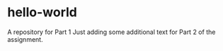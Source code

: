 # hello-world
A repository for Part 1
Just adding some additional text for Part 2 of the assignment.
